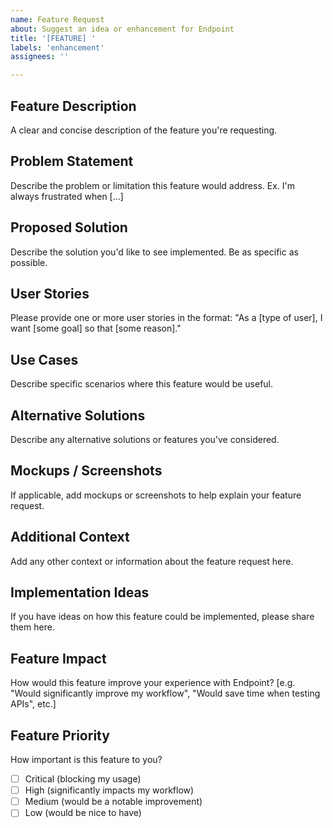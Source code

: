 ```yaml
---
name: Feature Request
about: Suggest an idea or enhancement for Endpoint
title: '[FEATURE] '
labels: 'enhancement'
assignees: ''

---
```


## Feature Description
A clear and concise description of the feature you're requesting.

## Problem Statement
Describe the problem or limitation this feature would address. 
Ex. I'm always frustrated when [...]

## Proposed Solution
Describe the solution you'd like to see implemented. Be as specific as possible.

## User Stories
Please provide one or more user stories in the format:
"As a [type of user], I want [some goal] so that [some reason]."

## Use Cases
Describe specific scenarios where this feature would be useful.

## Alternative Solutions
Describe any alternative solutions or features you've considered.

## Mockups / Screenshots
If applicable, add mockups or screenshots to help explain your feature request.

## Additional Context
Add any other context or information about the feature request here.

## Implementation Ideas
If you have ideas on how this feature could be implemented, please share them here.

## Feature Impact
How would this feature improve your experience with Endpoint? 
[e.g. "Would significantly improve my workflow", "Would save time when testing APIs", etc.]

## Feature Priority
How important is this feature to you?
- [ ] Critical (blocking my usage)
- [ ] High (significantly impacts my workflow)
- [ ] Medium (would be a notable improvement)
- [ ] Low (would be nice to have)
